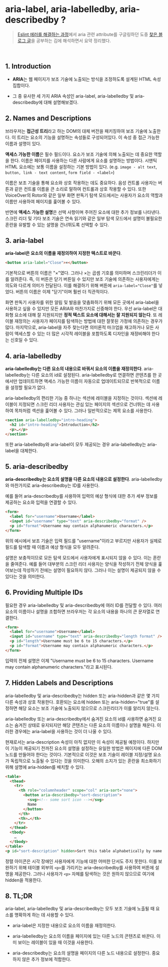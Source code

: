 # aria-label, aria-labelledby, aria-describedby ?

> [Eslint 에러를 해결하는 과정](https://github.com/ChoJinmok/TIL/blob/main/React.js/jsxControlLabel.md)에서 aria 관련 attribute를 구글링하던 도중 [찾은 블로그 글](https://benmyers.dev/blog/aria-labels-and-descriptions/)을 공부하는 김에 해석하면서 요약 정리했다.

 <br />

## 1. Introduction

- **ARIA**는 웹 페이지가 보조 기술에 노출되는 방식을 조정하도록 설계된 HTML 속성 집합이다.

- 그 중 유사한 세 가지 ARIA 속성인 aria-label, aria-labelledby 및 aria-describedby에 대해 설명해보겠다.

## 2. Names and Descriptions

브라우저는 **접근성 트리**라고 하는 DOM의 대체 버전을 패키징하여 보조 기술에 노출한다. 이 트리는 요소의 기능을 설명하는 속성들로 구성되어있다. 이 속성 중 접근 가능한 이름과 설명이 있다.

**액세스 가능한 이름**은 필수 필드이다. 요소가 보조 기술에 의해 노출되는 데 중요한 역할을 한다. 이름은 페이지를 사용하는 다른 사람에게 요소를 설명하는 방법이다. 시맨틱 HTML 요소에는 보통 이름을 설정하는 기본 방법이 있다. (e.g. `image - alt text`, `button, link - text content`, `form field - <label>`)

이름은 보조 기술을 통해 요소와 상호 작용하는 데도 중요하다. 음성 컨트롤 사용자는 버튼과 같은 컨트롤 이름을 큰 소리로 말하여 컨트롤과 상호 작용할 수 있다. 또한 VoiceOver의 Rotor와 같은 일부 화면 판독기 탐색 모드에서는 사용자가 요소의 역할과 이름만 사용하여 페이지를 훑어볼 수 있다.

반면에 **액세스 가능한 설명**은 선택 사항이며 주어진 요소에 대한 추가 정보를 나타낸다. 스크린 리더 및 기타 보조 기술은 연속 읽기와 같은 일부 탐색 모드에서 설명이 불필요한 혼란을 유발할 수 있는 설명을 건너뛰도록 선택할 수 있다.

## 3. aria-label

**aria-label은 요소의 이름을 재정의하여 지정한 텍스트로 바꾼다**.

```html
<button aria-label="Close">×</button>
```

기본적으로 버튼의 이름은 "×"였다. 그러나 ×는 곱셈 기호를 의미하며 스크린리더가 이를 알려준다. 즉, 이 버튼은 닫기 버튼일 수 있지만 보조 기술에 의존하는 사용자에게는 의도와 다르게 의미가 전달된다. 이를 해결하기 위해 버튼에 `aria-label="Close"`를 넣었다. 버튼의 이름은 이제 "닫기"이며 훨씬 더 직관적이다.

화면 판독기 사용자를 위한 알림 및 발음을 맞춤화하기 위해 모든 곳에서 aria-label을 사용하고 싶을 수 있지만 모든 ARIA와 마찬가지로 신중해야 한다. 우선 aria-label은 대화형 요소에 대해 잘 지원되지만 **정적 텍스트 요소에 대해서는 잘 지원되지 않는다**. 또 레이블 재정의는 사용자가 페이지를 탐색하는 방법에 대한 잘못된 가정에 의존하는 경우가 많다. 마지막으로, aria-label을 자주 찾는다면 의미론적 마크업을 재고하거나 모든 사람이 액세스할 수 있는 더 많은 시각적 레이블을 포함하도록 디자인을 재정비해야 한다는 신호일 수 있다.

## 4. aria-labelledby

**aria-labelledby는 다른 요소의 내용으로 바꿔서 요소의 이름을 재정의한다**. aria-labelledby는 다른 요소의 id로 설정된다. aria-labelledby로 연결하면 콘텐츠를 한 곳에서만 업데이트하면 액세스 가능한 이름이 자동으로 업데이트되므로 반복적으로 이름을 설정할 필요가 없다.

aria-labelledby의 편리한 기능 중 하나는 섹션에 레이블을 지정하는 것이다. 섹션에 레이블이 지정되면 스크린 리더 사용자는 관심 있는 페이지의 섹션으로 건너뛰는 데 사용하여 목차처럼 섹션을 훑어볼 수 있다. 그러나 일반적으로는 제목 요소를 사용한다.

```html
<section aria-labelledby="intro-heading">
  <h2 id="intro-heading">Introduction</h2>
  <p>…</p>
</section>
```

또한 aria-labelledby와 aria-label이 모두 제공되는 경우 aria-labelledby는 aria-label을 대체한다.

## 5. aria-describedby

**aria-describedby는 요소의 설명을 다른 요소의 내용으로 설정한다**. aria-labelledby와 마찬가지로 aria-describedby는 ID를 사용한다.

예를 들어 aria-describedby를 사용하여 입력의 예상 형식에 대한 추가 세부 정보를 제공하는 요소와 입력을 연결할 수 있다.

```html
<form>
  <label for="username">Username</label>
  <input id="username" type="text" aria-describedby="format" />
  <p id="format">Username may contain alphanumeric characters.</p>
</form>
```

위의 예시에서 보조 기술은 입력 필드를 "username"이라고 부르지만 사용자가 실제로 필드를 탐색할 때 이름과 예상 형식을 모두 알려준다.

설명은 보충적이므로 모든 탐색 모드에서 사용자에게 표시되지 않을 수 있다. 이는 혼란을 줄여준다. 예를 들어 대부분의 스크린 리더 사용자는 양식을 작성하기 전체 양식을 훑어보는데 작성하기 전에는 설명이 필요하지 않다. 그러나 이는 설명이 제공되지 않을 수 있다는 것을 의미한다.

## 6. Providing Multiple IDs

필요한 경우 aria-labelledby 및 aria-describedby에 여러 ID를 전달할 수 있다. 여러 요소의 이름이나 설명을 조합하면 브라우저는 각 요소의 내용을 하나의 큰 문자열로 연결한다.

```html
<form>
  <label for="username">Username</label>
  <input id="username" type="text" aria-describedby="length format" />
  <p id="length">Username must be 6 to 15 characters.</p>
  <p id="format">Username may contain alphanumeric characters.</p>
</form>
```

입력의 전체 설명은 이제 "Username must be 6 to 15 characters. Username may contain alphanumeric characters."라고 표시된다.

## 7. Hidden Labels and Descriptions

aria-labelledby 및 aria-describedby는 hidden 또는 aria-hidden과 같은 몇 가지 다른 속성과 상호 작용한다. 호환되는 요소에 hidden 또는 aria-hidden="true"를 설정하면 해당 요소는 보조 기술에 노출되지 않으므로 스크린리더가 이를 알리지 않는다.

aria-labelledby 또는 aria-describedby에서 숨겨진 요소의 id를 사용하면 숨겨진 요소는 숨겨진 상태로 유지되지만 해당 콘텐츠는 다른 요소의 이름이나 설명을 채운다. 이러한 경우에는 aria-label을 사용하는 것이 더 나울 수 있다.

현재로서는 aria-description 속성이 아직 없지만 이 속성이 제공될 예정이다. 하지만 이 기능이 제공되기 전까진 요소의 설명을 설정하는 유일한 방법은 페이지에 다른 DOM 노드를 만들어야 한다는 것이다. 기본적으로 이것은 보조 기술이 레이블 지정/설명 요소가 독립적으로 노출될 수 있다는 것을 의미한다. 오해의 소지가 있는 혼란을 최소화하기 위해 설명에 aria-hidden를 배치할 수 있다.

```html
<table>
  <thead>
    <tr>
      <th role="columnheader" scope="col" aria-sort="none">
        <button aria-describedby="sort-description">
          <svg><!-- some sort icon --></svg>
          Name
        </button>
      </th>
      <th>…</th>
    </tr>
  </thead>
  <tbody>
    …
  </tbody>
</table>
<p id="sort-description" hidden>Sort this table alphabetically by name.</p>
```

정렬 아이콘은 시각 장애인 사용자에게 기능에 대한 어떠한 단서도 주지 못한다. 이를 보완하기 위해 테이블 ​​외부의 `<p>`를 가리키는 aria-describedby를 사용하여 버튼에 설명을 제공한다. 그러나 사용자가 `<p>` 자체를 탐색하는 것은 원하지 않으므로 여기에 hidden을 적용한다.

## 8. TL;DR

aria-label, aria-labelledby 및 aria-describedby는 모두 보조 기술에 노출될 때 요소를 명확하게 하는 데 사용할 수 있다.

- aria-label은 지정한 내용으로 요소의 이름을 재정의한다.

- aria-labelledby는 요소의 이름을 페이지에 있는 다른 노드의 콘텐츠로 바꾼다. 이미 보이는 레이블이 있을 때 이것을 사용한다.

- aria-describedby는 요소의 설명을 페이지의 다른 노드 내용으로 설정한다. 중요하지 않은 추가 정보에 적합한다.
